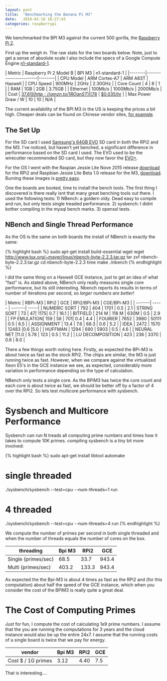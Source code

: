 ```yaml
---
layout: post
title:  "Benchmarking the Banana Pi M3"
date:   2016-01-16 16:27:43
categories: raspberrypi
---
```


We benchmarked the BPI M3 against the current 500 gorilla, the [Raspberry Pi 2](https://www.raspberrypi.org/products/raspberry-pi-2-model-b/). 

First up the weigh in. The raw stats for the two boards below. Note, just to get a sense of absolute scale I also include the specs of a Google Compute Engine [n1-standard-1](https://cloud.google.com/compute/docs/machine-types).

| Metric | Raspberry Pi 2 Model B | BPI M3 | n1-standard-1 |
|--------|-----------------------|--------|
| CPU Model  |  ARM Cortex-A7 | ARM A83T |  Haswell | 
| CPU Speed  |  900MHz | 2GHz | 2.30GHz |
| Core Count |  4  | 8 | 1 |
| RAM        |  1GB | 2GB | 3.75GB |
| Ethernet   | 100Mb/s | 1000Mb/s |  2000Mb/s |
| Cost  | [$37.61](http://amzn.to/1ROanST) | [$78](http://amzn.to/1ROaCNA) | [$0.035/hr](https://cloud.google.com/compute/pricing) | 
| Max Power Draw / W | 10 | 10 |  N/A | 


The current availability of the BPI M3 in the US is keeping the prices a bit high. Cheaper deals can be found on Chinese vendor sites, [for example](http://www.aliexpress.com/store/product/2GB-of-RAM-Octa-Core-BPI-M3-Banana-Pi-M3-Single-board-computer-development-board-with/302756_32532101730.html). 

## The Set Up

For the SD card I used [Samsung's 64GB EVO](http://amzn.to/1n1R38S) SD card in both the RPi2 and the M3. I've noticed, but haven't yet benched, a significant difference in performance based on the SD card I used. The EVO used to be the wirecutter recommended SD card, but they now favor the [EVO+](http://thewirecutter.com/reviews/best-microsd-card/). 

For the OS I went with the Raspian Jessie Lite Nove 2015 release [download](https://www.raspberrypi.org/downloads/raspbian/) for the RPi2 and Raspbian Jessie Lite Beta 1.0 release for the M3, [download](http://www.bananapi.com/index.php/download?layout=edit&id=90). Burning these images is [pretty easy](https://www.raspberrypi.org/documentation/installation/installing-images/).

One the boards are booted, time to install the bench tools. The first thing I discovered is there really isnt that many great benching tools out there. I used the following tests:
     1) NBench: a goldern oldy. Dead easy to compile and run, but only tests single treaded performance. 
     2) sysbench: I didnt bother compiling in the mysql bench marks.
     3) openssl tests. 

## NBench and Single Thread Performance

As the OS is the same on both boards the install of NBench is exactly the same:

{% highlight bash %}
sudo apt-get install build-essential wget
wget http://www.tux.org/~mayer/linux/nbench-byte-2.2.3.tar.gz
tar zxf nbench-byte-2.2.3.tar.gz
cd nbench-byte-2.2.3
time make
./nbench
{% endhighlight %}

I did the same thing on a Haswell GCE instance, just to get an idea of what "fast" is. As stated above, NBench only really measures single core performance, but its still interesting. Nbench reports its results in terms of number of iterations per second, so *larger numbers are better!*

| Metric | RBPi-M3  | RPi2 | GCE | RPi2/BPi-M3 | CGE/BPi-M3 | 
| -------| ----- | -------| -----|
| NUMERIC SORT | 792	 | 404	| 1701	| 0.5 |	2.1
| STRING SORT |	73	| 47| 	1175| 	0.7	| 16.1 |
| BITFIELD	| 214 M	| 118 M	| 630M	| 0.5	| 2.9 |
| FP EMULATION|	159	| 58	| 701| 0.4	| 4.4 |
| FOURIER |	7652	| 3980	| 50111	| 0.5	| 6.5 | 
| ASSIGNMENT	| 13.4	| 7.6	| 68.3	| 0.6	| 5.2 |
| IDEA	| 2472	| 1570	| 12483	|0.6	|5.0 |
| HUFFMAN	| 1294	| 690	| 5903	| 0.5	| 4.6 |
| NEURAL NET |11.0 | 5.78 | 123	| 0.5	| 11.2 |
| LU DECOMPOSITION	| 423 |	236	| 3370 | 0.6 | 8.0 |


There a few things worth noting here. Firstly, as expected the BPi-M3 is about twice as fast as the stock RPi2. The chips are similar, the M3 is just running twice as fast. However, when we compare against the virtualized Xeon E5's in the GCE instance we see, as expected, considerably more variation in performance depending on the type of calculation. 

NBench only tests a single core. As the BPiM3 has twice the core count and each core is about twice as fast, we should be better off by a factor of 4 over the RPi2. So lets test multicore performance with sysbench.

# Sysbench and Multicore Performance 

Sysbench can run N treads all computing prime numbers and times how it takes to compute 10K primes. compiling sysbench is a tiny bit more involved:

{% highlight bash %}
sudo apt-get install libtool automake
# single threaded
./sysbench/sysbench  --test=cpu --num-threads=1 run
# 4 threaded
./sysbench/sysbench  --test=cpu --num-threads=4 run
{% endhighlight %}

We compute the number of primes per second in both single threaded and when the number of threads equals the number of cores on the box.

| threading | Bpi M3 | RPi2 | GCE | 
|-----------|---------|------|-----|
| Single (primes/sec) |68.5	 | 33.7	| 943.4 | 
| Multi (primes/sec) | 403.2 | 133.3 | 943.4 | 

As expected the the Bpi-M3 is about 4 times as fast as the RPi2 and (for this computation) about half the speed of the GCE instance, which when you consider the cost of the BPiM3 is really quite a great deal. 

# The Cost of Computing Primes

Just for fun, I compute the cost of calculating 1e9 prime numbers. I assume that the you are running the computations for 3 years and the cloud instance would also be up the entire 24x7. I assume that the running costs of a single board is twice that we pay for energy.

| vendor | Bpi M3 | RPi2 | GCE | 
|-----------|---------|------|-----| 
| Cost $ / 1G primes | 3.12	 | 4.40	| 7.5  |

That is interesting....

